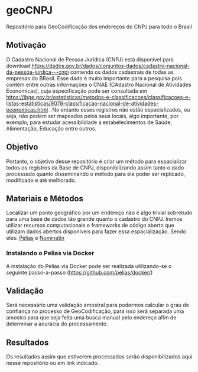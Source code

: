 # geoCNPJ

Repositório para GeoCodificação dos endereços do CNPJ para todo o Brasil

## Motivação

O Cadastro Nacional de Pessoa Jurídica (CNPJ) está disponível para download https://dados.gov.br/dados/conjuntos-dados/cadastro-nacional-da-pessoa-jurdica---cnpj contendo os dados cadastrais de todas as empresas do BRasil. Esse dado é muito importante para a pesquisa pois contém entre outras informações o CNAE (CAdastro Nacional de Atividades Economicas), cuja especificação pode ser consultada em https://ibge.gov.br/estatisticas/metodos-e-classificacoes/classificacoes-e-listas-estatisticas/9078-classificacao-nacional-de-atividades-economicas.html . No entanto esses registros não estão espacializados, ou seja, não podem ser mapeados pelos seus locais, algo importante, por exemplo, para estudar acessibildiade a estabelecimentos de Saúde, Alimentação, Educação entre outros.

## Objetivo

Portanto, o objetivo desse repositório é criar um método para espacializar todos os registros da Base de CNPJ, disponibilizando assim tanto o dado processado quanto disseminando o método para ele poder ser replicado, modificado e até melhorado.

## Materiais e Métodos

Localizar um ponto geográfico por um endereço não é algo trivial sobretudo para uma base de dados tão grande quanto o cadastro do CNPJ. Iremos utilizar recursos computacionais e frameworks de código aberto que utilizam dados abertos disponíveis para fazer essa espacialização. Sendo eles: [Pelias](https://pelias.io/) e [Nominatin](https://nominatim.org/)

### Instalando o Pelias via Docker

A instalação do Pelias via Docker pode ser realizada utilizando-se o seguinte passo-a-passo (https://github.com/pelias/docker/)

## Validação

Será necessário uma validação amostral para podermos calcular o grau de confiança no processo de GeoCodificação, para isso será separada uma amostra para que seja feita uma busca manual pelo endereço afim de determinar a acurácia do processamento.

## Resultados

Os resultados assim que estiverem processados serão disponibilizados aqui nesse repositório ou em link indicado.
